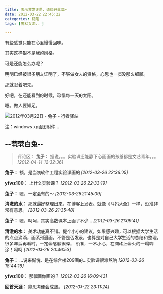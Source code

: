 ```yaml
---
title: 表示非常无题，请绕开此篇~
date: 2012-03-22 22:45:22
categories: 随笔
tags: [男默女泪...]

---
```

有些感觉只能在心里慢慢回味。

其实这样狠不是我的风格。

可是还能怎么办呢？

明明已经被很多朋友证明了，不够做女人的资格，心思也一贯没那么细腻。

那就忍着吧先。

好吧，在还能看到的时候，珍惜每一天的太阳。

嗯。做人要知足。

![2012年03月22日 - 兔子 - 行者驿站](2868230012698921798.jpg)

注：windows xp画图附件...

--茕茕白兔--
---
>评论区：
>**兔子：** 据说。。。实验课还能静下心画画的孩纸都是文艺青年。。。  *[2012-04-14 12:32:36]*
>
**兔子：** 额，是当初软件工程实验课画的  *[2012-03-26 22:36:05]*
>
**yfwz100：** 上什么实验课？  *[2012-03-26 22:33:19]*
>
**兔子：** 嗯，一定会有的～  *[2012-03-26 21:45:09]*
>
**清澈的水：** 那就最好整理出来，在博客上发表。就像《斗妈大全》一样，没准非常有意思。  *[2012-03-26 21:35:48]*
>
**兔子：** 嗯，呵呵，其实高数课本上画了不少…  *[2012-03-26 21:09:41]*
>
**清澈的水：** 美术功底真不错。提个小小的建议，如果感兴趣，可以根据大学生活的点点滴滴，画系列漫画。不管是否发表，也算是对自己大学生活的总结和整理，很多年后再看时，一定会感触很深。 没准，一不小心，在网络上会火的一塌糊涂！呵呵  *[2012-03-26 20:46:53]*
>
**兔子：** …说来惭愧，是在综合楼209画的…实验课很难熬呐  *[2012-03-26 18:44:16]*
>
**yfwz100：** 那幅画你画的？  *[2012-03-26 16:09:43]*
>
**回首天涯：** 能思考便会成熟。  *[2012-03-22 23:11:24]*
>
